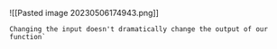 ![[Pasted image 20230506174943.png]]

```ad-hint
Changing the input doesn't dramatically change the output of our function`
```